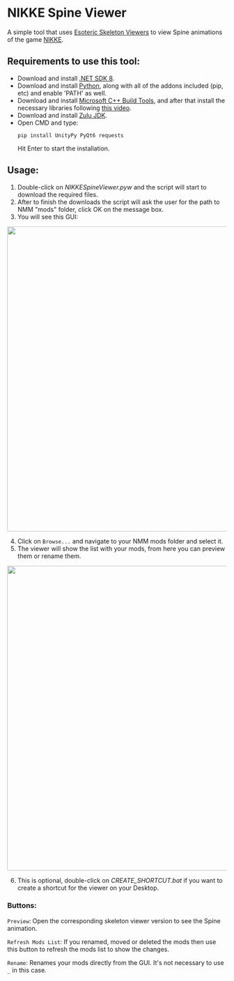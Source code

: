 # NIKKE Spine Viewer
A simple tool that uses [Esoteric Skeleton Viewers](https://en.esotericsoftware.com/spine-skeleton-viewer) to view Spine animations of the game [NIKKE](https://nikke-en.com/).



## Requirements to use this tool:

  - Download and install [.NET SDK 8](https://dotnet.microsoft.com/en-us/download/dotnet/thank-you/sdk-8.0.404-windows-x64-installer).
  - Download and install [Python](https://www.python.org/downloads/), along with all of the addons included (pip, etc) and enable 'PATH' as well.
  - Download and install [Microsoft C++ Build Tools](https://aka.ms/vs/17/release/vs_BuildTools.exe), and after that install the necessary libraries following [this video](https://files.catbox.moe/vqsuix.mp4).
  - Download and install [Zulu JDK](https://cdn.azul.com/zulu/bin/zulu21.40.17-ca-jdk21.0.6-win_x64.msi).
  - Open CMD and type:
    ```
    pip install UnityPy PyQt6 requests
    ```
    Hit Enter to start the installation.
  
  



## Usage:

1. Double-click on _NIKKESpineViewer.pyw_ and the script will start to download the required files.
2. After to finish the downloads the script will ask the user for the path to NMM "mods" folder, click OK on the message box.
3. You will see this GUI:


<img src="https://files.catbox.moe/i42ie6.png" width="700"/>


4. Click on `Browse...` and navigate to your NMM mods folder and select it.
5. The viewer will show the list with your mods, from here you can preview them or rename them.


<img src="https://files.catbox.moe/cg4fpd.png" width="700"/>


6. This is optional, double-click on _CREATE_SHORTCUT.bat_ if you want to create a shortcut for the viewer on your Desktop.

### Buttons:

`Preview`: Open the corresponding skeleton viewer version to see the Spine animation.

`Refresh Mods List`: If you renamed, moved or deleted the mods then use this button to refresh the mods list to show the changes.

`Rename`: Renames your mods directly from the GUI. It's not necessary to use `_` in this case.


